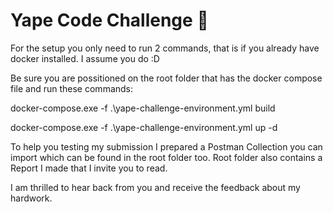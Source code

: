 # Yape Code Challenge :rocket:

For the setup you only need to run 2 commands, that is if you already have docker installed. I assume you do :D

Be sure you are possitioned on the root folder that has the docker compose file and run these commands:

docker-compose.exe -f .\yape-challenge-environment.yml build

docker-compose.exe -f .\yape-challenge-environment.yml up -d

To help you testing my submission I prepared a Postman Collection you can import which can be found in the root folder too. Root folder also contains a Report I made that I invite you to read.

I am thrilled to hear back from you and receive the feedback about my hardwork.